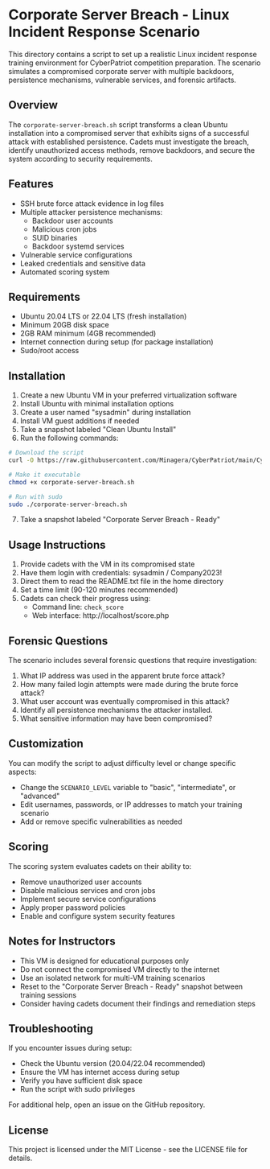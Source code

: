 # Corporate Server Breach - Linux Incident Response Scenario

This directory contains a script to set up a realistic Linux incident response training environment for CyberPatriot competition preparation. The scenario simulates a compromised corporate server with multiple backdoors, persistence mechanisms, vulnerable services, and forensic artifacts.

## Overview

The `corporate-server-breach.sh` script transforms a clean Ubuntu installation into a compromised server that exhibits signs of a successful attack with established persistence. Cadets must investigate the breach, identify unauthorized access methods, remove backdoors, and secure the system according to security requirements.

## Features

- SSH brute force attack evidence in log files
- Multiple attacker persistence mechanisms:
  - Backdoor user accounts
  - Malicious cron jobs
  - SUID binaries
  - Backdoor systemd services
- Vulnerable service configurations
- Leaked credentials and sensitive data
- Automated scoring system

## Requirements

- Ubuntu 20.04 LTS or 22.04 LTS (fresh installation)
- Minimum 20GB disk space
- 2GB RAM minimum (4GB recommended)
- Internet connection during setup (for package installation)
- Sudo/root access

## Installation

1. Create a new Ubuntu VM in your preferred virtualization software
2. Install Ubuntu with minimal installation options
3. Create a user named "sysadmin" during installation 
4. Install VM guest additions if needed
5. Take a snapshot labeled "Clean Ubuntu Install"
6. Run the following commands:

```bash
# Download the script
curl -O https://raw.githubusercontent.com/Minagera/CyberPatriot/main/CyberPatriot/Linux/VM-Setup/corporate-server-breach.sh

# Make it executable
chmod +x corporate-server-breach.sh

# Run with sudo
sudo ./corporate-server-breach.sh
```

7. Take a snapshot labeled "Corporate Server Breach - Ready"

## Usage Instructions

1. Provide cadets with the VM in its compromised state
2. Have them login with credentials: sysadmin / Company2023!
3. Direct them to read the README.txt file in the home directory
4. Set a time limit (90-120 minutes recommended)
5. Cadets can check their progress using:
   - Command line: `check_score`
   - Web interface: http://localhost/score.php

## Forensic Questions

The scenario includes several forensic questions that require investigation:

1. What IP address was used in the apparent brute force attack?
2. How many failed login attempts were made during the brute force attack?
3. What user account was eventually compromised in this attack?
4. Identify all persistence mechanisms the attacker installed.
5. What sensitive information may have been compromised?

## Customization

You can modify the script to adjust difficulty level or change specific aspects:

- Change the `SCENARIO_LEVEL` variable to "basic", "intermediate", or "advanced"
- Edit usernames, passwords, or IP addresses to match your training scenario
- Add or remove specific vulnerabilities as needed

## Scoring

The scoring system evaluates cadets on their ability to:

- Remove unauthorized user accounts
- Disable malicious services and cron jobs
- Implement secure service configurations
- Apply proper password policies
- Enable and configure system security features

## Notes for Instructors

- This VM is designed for educational purposes only
- Do not connect the compromised VM directly to the internet
- Use an isolated network for multi-VM training scenarios
- Reset to the "Corporate Server Breach - Ready" snapshot between training sessions
- Consider having cadets document their findings and remediation steps

## Troubleshooting

If you encounter issues during setup:

- Check the Ubuntu version (20.04/22.04 recommended)
- Ensure the VM has internet access during setup
- Verify you have sufficient disk space
- Run the script with sudo privileges

For additional help, open an issue on the GitHub repository.

## License

This project is licensed under the MIT License - see the LICENSE file for details.

